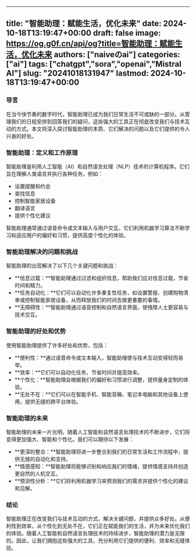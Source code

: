
---
title: "智能助理：赋能生活，优化未来"
date: 2024-10-18T13:19:47+00:00
draft: false
image: https://og.g0f.cn/api/og?title=智能助理：赋能生活，优化未来
authors: ["naiveのai"]
categories: ["ai"]
tags: ["chatgpt","sora","openai","Mistral AI"]
slug: "20241018131947"
lastmod: 2024-10-18T13:19:47+00:00
---
### 导言

在当今快节奏的数字时代，智能助理已成为我们日常生活不可或缺的一部分。从管理我们的日程安排到回答我们的疑问，这些强大的工具正在彻底改变我们与技术互动的方式。本文将深入探讨智能助理的本质、它们解决的问题以及它们提供的令人兴奋的好处。

### 智能助理：定义和工作原理

智能助理是利用人工智能（AI）和自然语言处理（NLP）技术的计算机程序。它们旨在理解人类语言并执行各种任务，例如：

- 设置提醒和约会
- 查找信息
- 控制智能家居设备
- 翻译语言
- 提供个性化建议

智能助理通常通过语音命令或文本输入与用户交互。它们利用机器学习算法不断学习和适应用户的偏好和习惯，提供高度个性化的体验。

### 智能助理解决的问题和挑战

智能助理的出现解决了以下几个关键问题和挑战：

- **信息过载：**智能助理通过过滤和组织信息，帮助我们应对信息过载，节省时间和精力。
- **任务自动化：**它们可以自动化许多重复性任务，如设置警报、创建购物清单或控制智能家居设备，从而释放我们的时间去做更重要的事情。
- **无障碍性：**智能助理通过语音控制和自然语言界面，使残障人士更容易与技术交互。

### 智能助理的好处和优势

使用智能助理提供了许多好处和优势，包括：

- **便利性：**通过语音命令或文本输入，智能助理使与技术互动变得轻而易举。
- **效率：**它们可以自动化任务，节省时间并提高效率。
- **个性化：**智能助理会根据我们的偏好和习惯进行调整，提供量身定制的体验。
- **无处不在：**它们可以在智能手机、智能音箱、笔记本电脑和其他设备上使用，提供无缝的跨平台体验。

### 智能助理的未来

智能助理的未来一片光明。随着人工智能和自然语言处理技术的不断进步，它们将变得更加强大、智能和个性化。我们可以期待以下发展：

- **更深的整合：**智能助理将进一步整合到我们的日常生活和工作流程中，提供无缝的自动化和支持。
- **情感感知：**智能助理将能够识别和响应我们的情绪，提供情感支持并创造更自然的人机交互。
- **预测性分析：**它们将利用机器学习来预测我们的需求并提供个性化的建议和见解。

### 结论

智能助理正在改变我们与技术互动的方式，解决关键问题，并提供众多好处。从便利性到效率，从个性化到无处不在，它们正在赋能我们的生活，并为未来优化我们的体验。随着人工智能和自然语言处理技术的持续进步，智能助理的潜力是无限的。因此，让我们拥抱这些强大的工具，充分利用它们提供的便利、效率和无缝体验。